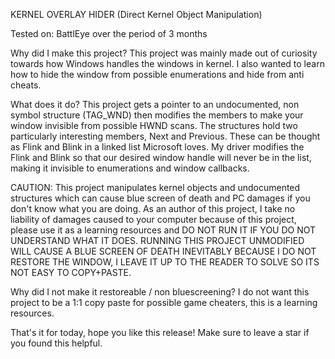 KERNEL OVERLAY HIDER (Direct Kernel Object Manipulation)

Tested on: BattlEye over the period of 3 months

Why did I make this project?
This project was mainly made out of curiosity towards how Windows handles the windows in kernel.
I also wanted to learn how to hide the window from possible enumerations and hide from anti cheats.

What does it do?
This project gets a pointer to an undocumented, non symbol structure (TAG_WND) then modifies the members to make your window invisible from possible HWND scans.
The structures hold two particularly interesting members, Next and Previous. These can be thought as Flink and Blink in a linked list Microsoft loves.
My driver modifies the Flink and Blink so that our desired window handle will never be in the list, making it invisible to enumerations and window callbacks.

CAUTION:
This project manipulates kernel objects and undocumented structures which can cause blue screen of death and PC damages if you don't know what you are doing.
As an author of this project, I take no liability of damages caused to your computer because of this project, please use it as a learning resources and DO NOT RUN IT IF YOU DO NOT UNDERSTAND WHAT IT DOES.
RUNNING THIS PROJECT UNMODIFIED WILL CAUSE A BLUE SCREEN OF DEATH INEVITABLY BECAUSE I DO NOT RESTORE THE WINDOW, I LEAVE IT UP TO THE READER TO SOLVE SO ITS NOT EASY TO COPY+PASTE.

Why did I not make it restoreable / non bluescreening?
I do not want this project to be a 1:1 copy paste for possible game cheaters, this is a learning resources.

That's it for today, hope you like this release! Make sure to leave a star if you found this helpful.
